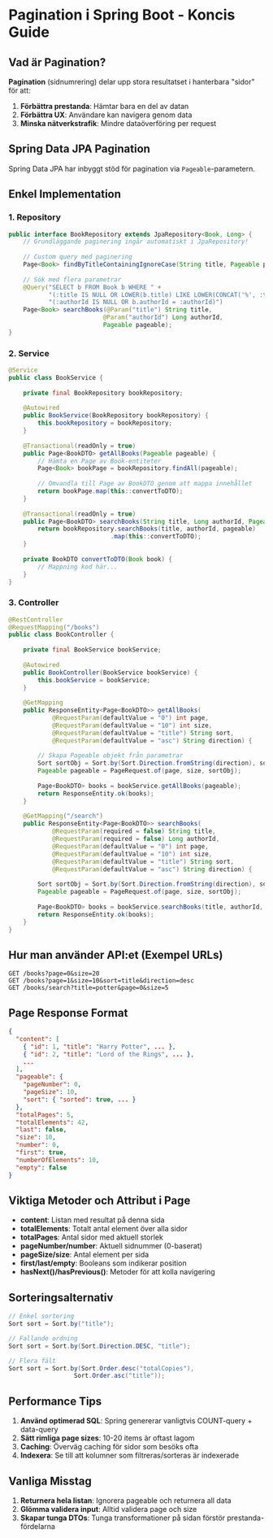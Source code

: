 # Pagination i Spring Boot - Koncis Guide

## Vad är Pagination?

**Pagination** (sidnumrering) delar upp stora resultatset i hanterbara "sidor" för att:
1. **Förbättra prestanda**: Hämtar bara en del av datan
2. **Förbättra UX**: Användare kan navigera genom data
3. **Minska nätverkstrafik**: Mindre dataöverföring per request

## Spring Data JPA Pagination

Spring Data JPA har inbyggt stöd för pagination via `Pageable`-parametern.

## Enkel Implementation

### 1. Repository
```java
public interface BookRepository extends JpaRepository<Book, Long> {
    // Grundläggande paginering ingår automatiskt i JpaRepository!
    
    // Custom query med paginering
    Page<Book> findByTitleContainingIgnoreCase(String title, Pageable pageable);
    
    // Sök med flera parametrar
    @Query("SELECT b FROM Book b WHERE " +
           "(:title IS NULL OR LOWER(b.title) LIKE LOWER(CONCAT('%', :title, '%'))) AND " +
           "(:authorId IS NULL OR b.authorId = :authorId)")
    Page<Book> searchBooks(@Param("title") String title, 
                          @Param("authorId") Long authorId,
                          Pageable pageable);
}
```

### 2. Service
```java
@Service
public class BookService {
    
    private final BookRepository bookRepository;
    
    @Autowired
    public BookService(BookRepository bookRepository) {
        this.bookRepository = bookRepository;
    }
    
    @Transactional(readOnly = true)
    public Page<BookDTO> getAllBooks(Pageable pageable) {
        // Hämta en Page av Book-entiteter
        Page<Book> bookPage = bookRepository.findAll(pageable);
        
        // Omvandla till Page av BookDTO genom att mappa innehållet
        return bookPage.map(this::convertToDTO);
    }
    
    @Transactional(readOnly = true)
    public Page<BookDTO> searchBooks(String title, Long authorId, Pageable pageable) {
        return bookRepository.searchBooks(title, authorId, pageable)
                            .map(this::convertToDTO);
    }
    
    private BookDTO convertToDTO(Book book) {
        // Mappning kod här...
    }
}
```

### 3. Controller
```java
@RestController
@RequestMapping("/books")
public class BookController {
    
    private final BookService bookService;
    
    @Autowired
    public BookController(BookService bookService) {
        this.bookService = bookService;
    }
    
    @GetMapping
    public ResponseEntity<Page<BookDTO>> getAllBooks(
            @RequestParam(defaultValue = "0") int page,
            @RequestParam(defaultValue = "10") int size,
            @RequestParam(defaultValue = "title") String sort,
            @RequestParam(defaultValue = "asc") String direction) {
        
        // Skapa Pageable objekt från parametrar
        Sort sortObj = Sort.by(Sort.Direction.fromString(direction), sort);
        Pageable pageable = PageRequest.of(page, size, sortObj);
        
        Page<BookDTO> books = bookService.getAllBooks(pageable);
        return ResponseEntity.ok(books);
    }
    
    @GetMapping("/search")
    public ResponseEntity<Page<BookDTO>> searchBooks(
            @RequestParam(required = false) String title,
            @RequestParam(required = false) Long authorId,
            @RequestParam(defaultValue = "0") int page,
            @RequestParam(defaultValue = "10") int size,
            @RequestParam(defaultValue = "title") String sort,
            @RequestParam(defaultValue = "asc") String direction) {
        
        Sort sortObj = Sort.by(Sort.Direction.fromString(direction), sort);
        Pageable pageable = PageRequest.of(page, size, sortObj);
        
        Page<BookDTO> books = bookService.searchBooks(title, authorId, pageable);
        return ResponseEntity.ok(books);
    }
}
```

## Hur man använder API:et (Exempel URLs)

```
GET /books?page=0&size=20
GET /books?page=1&size=10&sort=title&direction=desc
GET /books/search?title=potter&page=0&size=5
```

## Page Response Format

```json
{
  "content": [
    { "id": 1, "title": "Harry Potter", ... },
    { "id": 2, "title": "Lord of the Rings", ... },
    ...
  ],
  "pageable": {
    "pageNumber": 0,
    "pageSize": 10,
    "sort": { "sorted": true, ... }
  },
  "totalPages": 5,
  "totalElements": 42,
  "last": false,
  "size": 10,
  "number": 0,
  "first": true,
  "numberOfElements": 10,
  "empty": false
}
```

## Viktiga Metoder och Attribut i Page

- **content**: Listan med resultat på denna sida
- **totalElements**: Totalt antal element över alla sidor
- **totalPages**: Antal sidor med aktuell storlek
- **pageNumber/number**: Aktuell sidnummer (0-baserat)
- **pageSize/size**: Antal element per sida
- **first/last/empty**: Booleans som indikerar position
- **hasNext()/hasPrevious()**: Metoder för att kolla navigering

## Sorteringsalternativ

```java
// Enkel sortering
Sort sort = Sort.by("title");

// Fallande ordning
Sort sort = Sort.by(Sort.Direction.DESC, "title");

// Flera fält
Sort sort = Sort.by(Sort.Order.desc("totalCopies"), 
                  Sort.Order.asc("title"));
```

## Performance Tips

1. **Använd optimerad SQL**: Spring genererar vanligtvis COUNT-query + data-query
2. **Sätt rimliga page sizes**: 10-20 items är oftast lagom
3. **Caching**: Överväg caching för sidor som besöks ofta
4. **Indexera**: Se till att kolumner som filtreras/sorteras är indexerade

## Vanliga Misstag

1. **Returnera hela listan**: Ignorera pageable och returnera all data
2. **Glömma validera input**: Alltid validera page och size
3. **Skapar tunga DTOs**: Tunga transformationer på sidan förstör prestanda-fördelarna
